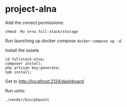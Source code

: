 # project-alna

Add the correct *permissions*:

```
chmod -Rv o+rw full-stack/storage
```

Run launching up docker compose `docker-compose up -d`.

Install the assets
```
cd fullstack-alna;
composer install;
php artisan key:generate;
npm install;
```

Get to [http://localhost:2124/dashboard](Dashboard)

Run units:
```
./vendor/bin/phpunit
```
